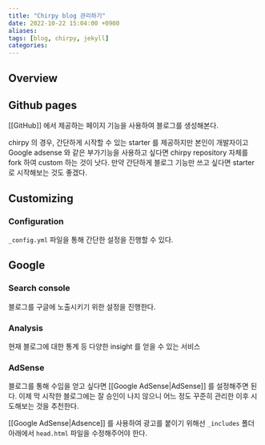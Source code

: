 ```yaml
---
title: "Chirpy blog 관리하기"
date: 2022-10-22 15:04:00 +0900
aliases: 
tags: [blog, chirpy, jekyll]
categories: 
---
```


## Overview

## Github pages

[[GitHub]] 에서 제공하는 페이지 기능을 사용하여 블로그를 생성해본다.

chirpy 의 경우, 간단하게 시작할 수 있는 starter 를 제공하지만 본인이 개발자이고 Google adsense 와 같은 부가기능을 사용하고 싶다면 chirpy repository 자체를 fork 하여 custom 하는 것이 낫다. 만약 간단하게 블로그 기능만 쓰고 싶다면 starter 로 시작해보는 것도 좋겠다.

## Customizing

### Configuration

`_config.yml` 파일을 통해 간단한 설정을 진행할 수 있다.

## Google

### Search console

블로그를 구글에 노출시키기 위한 설정을 진행한다.

### Analysis

현재 블로그에 대한 통계 등 다양한 insight 를 얻을 수 있는 서비스

### AdSense

블로그를 통해 수입을 얻고 싶다면 [[Google AdSense|AdSense]] 를 설정해주면 된다. 이제 막 시작한 블로그에는 잘 승인이 나지 않으니 어느 정도 꾸준히 관리한 이후 시도해보는 것을 추천한다.

[[Google AdSense|Adsence]] 를 사용하여 광고를 붙이기 위해선 `_includes` 폴더 아래에서 `head.html` 파일을 수정해주어야 한다.

